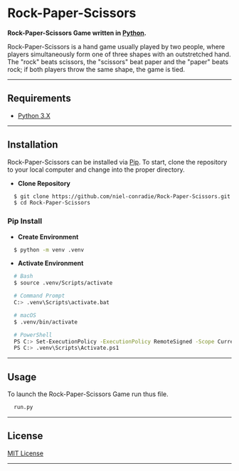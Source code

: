 # **Rock-Paper-Scissors**

**Rock-Paper-Scissors Game written in [Python](https://www.python.org).**

Rock-Paper-Scissors is a hand game usually played by two people, where players simultaneously form one of three shapes with an outstretched hand. The "rock" beats scissors, the "scissors" beat paper and the "paper" beats rock; if both players throw the same shape, the game is tied.

----
## **Requirements**

- [Python 3.X](https://www.python.org/downloads/)
----
## **Installation**

Rock-Paper-Scissors can be installed via [Pip](https://pypi.org/project/pip/). To start, clone the repository to your local computer and change into the proper directory.

* **Clone Repository**
```bash
  $ git clone https://github.com/niel-conradie/Rock-Paper-Scissors.git
  $ cd Rock-Paper-Scissors
```
### **Pip Install**

* **Create Environment**
```bash
  $ python -m venv .venv
```
* **Activate Environment**
```bash
  # Bash
  $ source .venv/Scripts/activate

  # Command Prompt
  C:> .venv\Scripts\activate.bat

  # macOS
  $ .venv/bin/activate

  # PowerShell
  PS C:> Set-ExecutionPolicy -ExecutionPolicy RemoteSigned -Scope CurrentUser
  PS C:> .venv\Scripts\Activate.ps1
```
----
## **Usage**

To launch the Rock-Paper-Scissors Game run thus file.
```bash
  run.py
```
----
## **License**

[MIT License](https://github.com/niel-conradie/Rock-Paper-Scissors/blob/development/LICENSE)

----